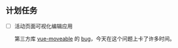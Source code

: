 ## 计划任务

- [ ] 活动页面可视化编辑应用

  第三方库 [vue-moveable](https://github.com/probil/vue-moveable) 的 [bug](https://github.com/probil/vue-moveable/issues/27)，今天在这个问题上卡了许多时间。
